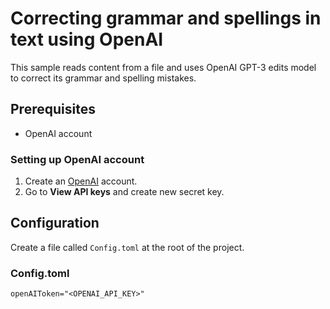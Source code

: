 # Correcting grammar and spellings in text using OpenAI

This sample reads content from a file and uses OpenAI GPT-3 edits model to correct its grammar and spelling mistakes.

## Prerequisites
* OpenAI account

### Setting up OpenAI account
1. Create an [OpenAI](https://platform.openai.com/) account.
2. Go to **View API keys** and create new secret key.

## Configuration
Create a file called `Config.toml` at the root of the project.

### Config.toml
```
openAIToken="<OPENAI_API_KEY>"
```